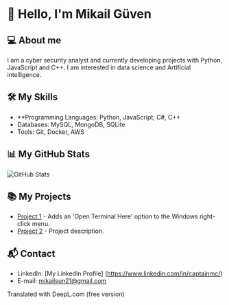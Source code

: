 # 👋 Hello, I'm Mikail Güven

## 💻 About me
I am a cyber security analyst and currently developing projects with Python, JavaScript and C++. I am interested in data science and Artificial intelligence.

## 🛠 My Skills
- **Programming Languages: Python, JavaScript, C#, C++
- Databases: MySQL, MongoDB, SQLite
- Tools: Git, Docker, AWS

## 📊 My GitHub Stats
![GitHub Stats](https://github-readme-stats.vercel.app/api?username=captainmgc&show_icons=true&theme=radical)

## 📚 My Projects
- [Project 1](https://github.com/captainmgc/openterminalhere) - Adds an 'Open Terminal Here' option to the Windows right-click menu.
- [Project 2](https://github.com/kullaniciadi/proje2) - Project description.

## 📬 Contact
- LinkedIn: [My LinkedIn Profile] (https://www.linkedin.com/in/captainmc/)
- E-mail: mikailsun21@gmail.com


Translated with DeepL.com (free version)
